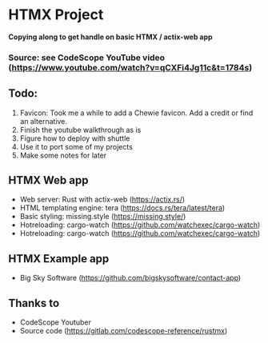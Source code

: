 # **HTMX Project**

**Copying along to get handle on basic HTMX / actix-web app**

### Source: see **CodeScope** YouTube video (https://www.youtube.com/watch?v=qCXFi4Jg11c&t=1784s)

## **Todo:**

1) Favicon: Took me a while to add a Chewie favicon. Add a credit or find an alternative.
2) Finish the youtube walkthrough as is
3) Figure how to deploy with shuttle
4) Use it to port some of my projects
5) Make some notes for later


## **HTMX Web app**

- Web server: Rust with actix-web (https://actix.rs/)
- HTML templating engine: tera (https://docs.rs/tera/latest/tera)
- Basic styling: missing.style (https://missing.style/)
- Hotreloading: cargo-watch (https://github.com/watchexec/cargo-watch)
- Hotreloading: cargo-watch (https://github.com/watchexec/cargo-watch)


## **HTMX Example app**

- Big Sky Software  (https://github.com/bigskysoftware/contact-app) 


## **Thanks to**

- CodeScope Youtuber 
- Source code (https://gitlab.com/codescope-reference/rustmx)

